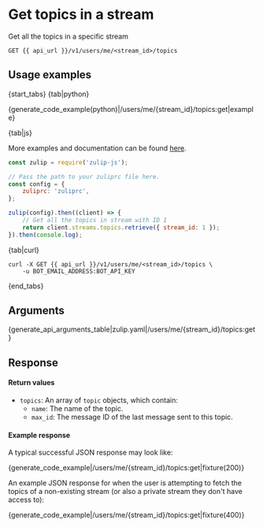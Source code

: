 # Get topics in a stream

Get all the topics in a specific stream

`GET {{ api_url }}/v1/users/me/<stream_id>/topics`

## Usage examples

{start_tabs}
{tab|python}

{generate_code_example(python)|/users/me/{stream_id}/topics:get|example}

{tab|js}

More examples and documentation can be found [here](https://github.com/zulip/zulip-js).
```js
const zulip = require('zulip-js');

// Pass the path to your zuliprc file here.
const config = {
    zuliprc: 'zuliprc',
};

zulip(config).then((client) => {
    // Get all the topics in stream with ID 1
    return client.streams.topics.retrieve({ stream_id: 1 });
}).then(console.log);

```

{tab|curl}

``` curl
curl -X GET {{ api_url }}/v1/users/me/<stream_id>/topics \
    -u BOT_EMAIL_ADDRESS:BOT_API_KEY
```

{end_tabs}

## Arguments

{generate_api_arguments_table|zulip.yaml|/users/me/{stream_id}/topics:get}

## Response

#### Return values

* `topics`: An array of `topic` objects, which contain:
    * `name`: The name of the topic.
    * `max_id`: The message ID of the last message sent to this topic.

#### Example response

A typical successful JSON response may look like:

{generate_code_example|/users/me/{stream_id}/topics:get|fixture(200)}

An example JSON response for when the user is attempting to fetch the topics
of a non-existing stream (or also a private stream they don't have access to):

{generate_code_example|/users/me/{stream_id}/topics:get|fixture(400)}
